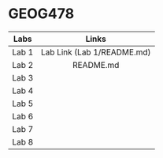 # GEOG478
| Labs | Links    |
| :---:   | :---: |
| Lab 1 |Lab Link (Lab 1/README.md)|
| Lab 2 | README.md |
| Lab 3 |    |
| Lab 4 |    |
| Lab 5 |    |
| Lab 6 |    |
| Lab 7 |    |
| Lab 8 |    |
